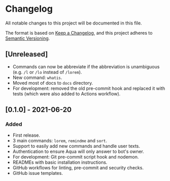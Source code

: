 # Changelog
All notable changes to this project will be documented in this file.

The format is based on [Keep a Changelog](https://keepachangelog.com/en/1.0.0/),
and this project adheres to [Semantic Versioning](https://semver.org/spec/v2.0.0.html).

## [Unreleased]
- Commands can now be abbreviate if the abbreviation is unambiguous (e.g. `/l` or `/lo` instead of `/lorem`).
- New command: `whatis`.
- Moved most of docs to `docs` directory.
- For development: removed the old pre-commit hook and replaced it with tests (which were also added to Actions workflow).

## [0.1.0] - 2021-06-20
### Added
- First release.
- 3 main commands: `lorem`, `remindme` and `sort`.
- Support to easily add new commands and handle user texts.
- Authentication to ensure Aqua will only answer to bot's owner.
- For development: Git pre-commit script hook and nodemon.
- READMEs with basic installation instructions.
- GitHub workflows for linting, pre-commit and security checks.
- GitHub issue templates.
